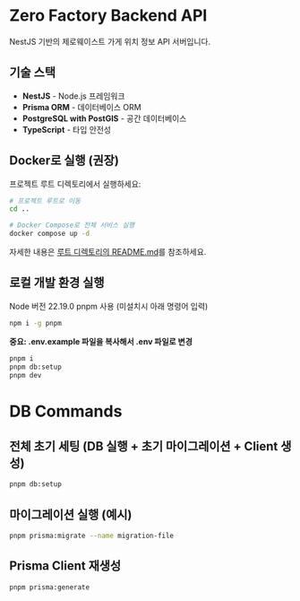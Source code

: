# Zero Factory Backend API

NestJS 기반의 제로웨이스트 가게 위치 정보 API 서버입니다.

## 기술 스택

- **NestJS** - Node.js 프레임워크
- **Prisma ORM** - 데이터베이스 ORM
- **PostgreSQL with PostGIS** - 공간 데이터베이스
- **TypeScript** - 타입 안전성

## Docker로 실행 (권장)

프로젝트 루트 디렉토리에서 실행하세요:

```bash
# 프로젝트 루트로 이동
cd ..

# Docker Compose로 전체 서비스 실행
docker compose up -d
```

자세한 내용은 [루트 디렉토리의 README.md](../README.md)를 참조하세요.

## 로컬 개발 환경 실행

Node 버전 22.19.0
pnpm 사용 (미설치시 아래 명령어 입력)

```bash
npm i -g pnpm
```

**중요: .env.example 파일을 복사해서 .env 파일로 변경**

```bash
pnpm i
pnpm db:setup
pnpm dev
```

# DB Commands

## 전체 초기 세팅 (DB 실행 + 초기 마이그레이션 + Client 생성)

```bash
pnpm db:setup
```

## 마이그레이션 실행 (예시)

```bash
pnpm prisma:migrate --name migration-file
```

## Prisma Client 재생성

```bash
pnpm prisma:generate
```

